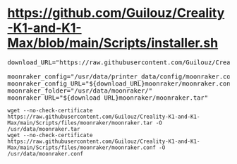 



# https://github.com/Guilouz/Creality-K1-and-K1-Max/blob/main/Scripts/installer.sh
<pre>
download_URL="https://raw.githubusercontent.com/Guilouz/Creality-K1-and-K1-Max/main/Scripts/files/"

moonraker_config="/usr/data/printer_data/config/moonraker.conf"
moonraker_config_URL="${download_URL}moonraker/moonraker.conf"
moonraker_folder="/usr/data/moonraker/"
moonraker_URL="${download_URL}moonraker/moonraker.tar"
</pre>

~~~
wget --no-check-certificate https://raw.githubusercontent.com/Guilouz/Creality-K1-and-K1-Max/main/Scripts/files/moonraker/moonraker.tar -O /usr/data/moonraker.tar
wget --no-check-certificate https://raw.githubusercontent.com/Guilouz/Creality-K1-and-K1-Max/main/Scripts/files/moonraker/moonraker.conf -O /usr/data/moonraker.conf

~~~



